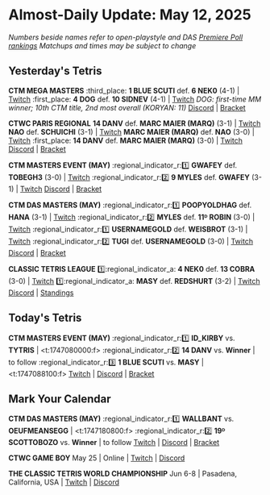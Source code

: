 # Almost-Daily Update: May 12, 2025
*Numbers beside names refer to open-playstyle and DAS [Premiere Poll rankings](https://premierepoll.wordpress.com/)*
*Matchups and times may be subject to change*

## Yesterday's Tetris
**CTM MEGA MASTERS**
:third_place:  **1 BLUE SCUTI** def. **6 NEK0** (4-1)  |  [Twitch](https://www.twitch.tv/videos/2455369028?t=00h35m40s)
:first_place:  **4 DOG** def. **10 SIDNEV** (4-1)  |  [Twitch](https://www.twitch.tv/videos/2455369028?t=02h01m49s)
*DOG: first-time MM winner; 10th CTM title, 2nd most overall (KORYAN: 11)*
[Discord](https://go.ctm.gg/discord)  |  [Bracket](https://go.ctm.gg/event/ctm-april-2025/masters-event/)

**CTWC PARIS REGIONAL**
**14 DANV** def. **MARC MAIER (MARQ)** (3-1)  |  [Twitch](https://www.twitch.tv/videos/2456034018?t=00h51m53s)
**NAO** def. **SCHUICHI** (3-1)  |  [Twitch](https://www.twitch.tv/videos/2456034018?t=01h48m51s)
**MARC MAIER (MARQ)** def. **NAO** (3-0)  |  [Twitch](https://www.twitch.tv/videos/2456034018?t=02h28m21s)
:first_place:  **14 DANV** def. **MARC MAIER (MARQ)** (3-0)  |  [Twitch](https://www.twitch.tv/videos/2456034018?t=03h13m01s)
[Discord](https://tinyurl.com/ctwcdiscord)  |  [Bracket](https://docs.google.com/spreadsheets/d/1F39IBPJ8YGefrpGe0QEMVvG6BlgwPVeyM-u2OU4udCQ/preview#gid=144560213)

**CTM MASTERS EVENT (MAY)**
:regional_indicator_r::one:  **GWAFEY** def. **TOBEGH3** (3-0)  |  [Twitch](https://www.twitch.tv/videos/2455369028?t=03h20m41s)
:regional_indicator_r::two:  **9 MYLES** def. **GWAFEY** (3-1)  |  [Twitch](https://www.twitch.tv/videos/2455369028?t=03h47m33s)
[Discord](https://go.ctm.gg/discord)  |  [Bracket](https://go.ctm.gg/event/ctm-may-2025/masters-event/)

**CTM DAS MASTERS (MAY)**
:regional_indicator_r::one:  **POOPYOLDHAG** def. **HANA** (3-1)  |  [Twitch](https://www.twitch.tv/videos/2455687499?t=00h19m33s)
:regional_indicator_r::two:  **MYLES** def. **11ᴰ ROBIN** (3-0)  |  [Twitch](https://www.twitch.tv/videos/2456199141?t=00h18m11s)
:regional_indicator_r::one:  **USERNAMEGOLD** def. **WEISBROT** (3-1)  |  [Twitch](https://www.twitch.tv/videos/2456199141?t=01h13m03s)
:regional_indicator_r::two:  **TUGI** def. **USERNAMEGOLD** (3-0)  |  [Twitch](https://www.twitch.tv/videos/2456199141?t=02h03m02s)
[Discord](https://go.ctm.gg/discord)  |  [Bracket](https://go.ctm.gg/event/ctm-das-masters-may-2025/das-masters/)

**CLASSIC TETRIS LEAGUE**
:one::regional_indicator_a:  **4 NEK0** def. **13 COBRA** (3-0)  |  [Twitch](https://www.twitch.tv/videos/2456189137?t=00h23m41s)
:one::regional_indicator_a:  **MASY** def. **REDSHURT** (3-2)  |  [Twitch](https://www.twitch.tv/videos/2456189137?t=01h01m54s)
[Discord](https://tinyurl.com/classictetrisleague)  |  [Standings](https://ctlscoreboard.herokuapp.com)

## Today's Tetris
**CTM MASTERS EVENT (MAY)**
:regional_indicator_r::one:  **ID_KIRBY** vs. **TYTRIS**  |  <t:1747080000:f>
:regional_indicator_r::two:  **14 DANV** vs. **Winner**  |  to follow
:regional_indicator_r::three:  **1 BLUE SCUTI** vs. **MASY**  |  <t:1747088100:f>
[Twitch](https://twitch.tv/monthlytetris)  |  [Discord](https://go.ctm.gg/discord)  |  [Bracket](https://go.ctm.gg/event/ctm-may-2025/masters-event/)

## Mark Your Calendar
**CTM DAS MASTERS (MAY)**
:regional_indicator_r::one:  **WALLBANT** vs. **OEUFMEANSEGG**  |  <t:1747180800:f>
:regional_indicator_r::two:  **19ᴰ SCOTTOBOZO** vs. **Winner**  |  to follow
[Twitch](https://twitch.tv/monthlytetris)  |  [Discord](https://go.ctm.gg/discord)  |  [Bracket](https://go.ctm.gg/event/ctm-das-masters-may-2025/das-masters/)

**CTWC GAME BOY**
May 25  |  Online  |  [Twitch](https://www.twitch.tv/classictetris)  |  [Discord](https://discord.gg/CaGnn5dKK7)

**THE CLASSIC TETRIS WORLD CHAMPIONSHIP**
Jun 6-8  |  Pasadena, California, USA  |  [Twitch](https://www.twitch.tv/classictetris)  |  [Discord](https://tinyurl.com/ctwcdiscord)